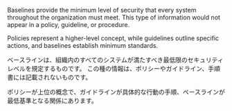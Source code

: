 
Baselines provide the minimum level of security that every system throughout the organization must meet. 
This type of information would not appear in a policy, guideline, or procedure.

Policies represent a higher-level concept, while guidelines outline specific actions, and baselines establish minimum standards.


ベースラインは、組織内のすべてのシステムが満たすべき最低限のセキュリティレベルを規定するものです。
この種の情報は、ポリシーやガイドライン、手順書には記載されないものです。

ポリシーが上位の概念で、ガイドラインが具体的な行動の手順、ベースラインが最低基準となる関係にあります。
